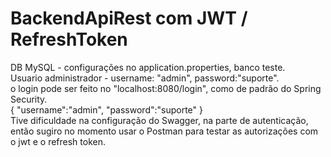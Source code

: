 # BackendApiRest com JWT / RefreshToken

 DB MySQL - configurações no application.properties, banco teste.    
 Usuario administrador - username: "admin", password:"suporte".     
 o login pode ser feito no "localhost:8080/login", 
 como de padrão do Spring Security.    
 {
    "username":"admin",
    "password":"suporte"
}     
 Tive dificuldade na configuração do Swagger, na parte de autenticação, então sugiro no momento usar o Postman para testar as autorizações com o jwt e o refresh token.
 
